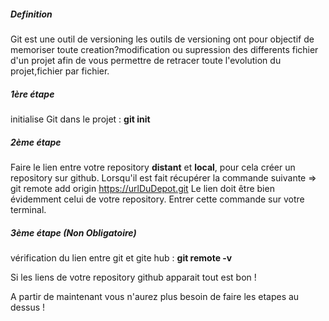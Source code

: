 ##### Definition 

Git est une outil de versioning les outils de versioning ont pour objectif de memoriser toute creation?modification ou supression des differents fichier d'un projet afin de vous permettre de retracer toute l'evolution du projet,fichier par fichier.

##### 1ère étape

initialise Git dans le projet : **git init**

##### 2ème étape

Faire le lien entre votre repository **distant** et **local**, pour cela créer un repository sur github. Lorsqu'il est fait
récupérer la commande suivante => git remote add origin https://urlDuDepot.git Le lien doit être bien
évidemment celui de votre repository. Entrer cette commande sur votre terminal.

##### 3ème étape (Non Obligatoire)

vérification du lien entre git et gite hub : **git remote -v**

Si les liens de votre repository github apparait tout est bon !

A partir de maintenant vous n'aurez plus besoin de faire les etapes au dessus !



